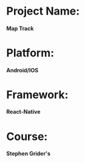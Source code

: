 # Project Name:

#### Map Track

# Platform:

#### Android/IOS

# Framework:

#### React-Native

# Course:

#### Stephen Grider's
